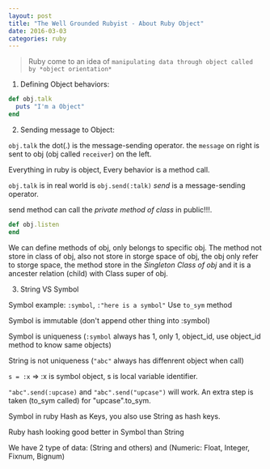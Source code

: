 ```yaml
---
layout: post
title: "The Well Grounded Rubyist - About Ruby Object"
date: 2016-03-03
categories: ruby
---
```


> Ruby come to an idea of `manipulating data through object called by *object orientation*`

 1. Defining Object behaviors:
 
 ```ruby
 def obj.talk
   puts "I'm a Object"
 end
 ```
 
 2. Sending message to Object:
 
 `obj.talk` the dot(.) is the message-sending operator. the `message` on right is sent to obj (obj called `receiver`) on the left.
 
 Everything in ruby is object, Every behavior is a method call.
 
 `obj.talk` is in real world is `obj.send(:talk)` *send* is a message-sending operator.
 
 send method can call the *private method of class* in public!!!.
 
 ```ruby
 def obj.listen
 end
 ```
 
 We can define methods of obj, only belongs to specific obj. The method not store in class of obj, also not store in storge space of obj, the obj only refer to storge space, the method store in the *Singleton Class of obj* and it is a ancester relation (child) with Class super of obj.
 
 3. String VS Symbol
 
 Symbol example: `:symbol`, `:"here is a symbol"`
 Use `to_sym` method
 
 Symbol is immutable (don't append other thing into :symbol)
 
 Symbol is uniqueness (`:symbol` always has 1, only 1, object_id, use object_id method to know same objects)
 
 String is not uniqueness (`"abc"` always has diffenrent object when call)
 
 `s = :x` => :x is symbol object, s is local variable identifier.
 
 `"abc".send(:upcase)` and `"abc".send("upcase")` will work. An extra step is taken (to_sym called) for "upcase".to_sym.
 
 Symbol in ruby Hash as Keys, you also use String as hash keys.
 
 Ruby hash looking good better in Symbol than String
 
 We have 2 type of data: (String and others) and (Numeric: Float, Integer, Fixnum, Bignum)

